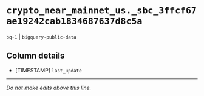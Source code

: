 # `crypto_near_mainnet_us._sbc_3ffcf67ae19242cab1834687637d8c5a`
`bq-1` | `bigquery-public-data`

## Column details
* [TIMESTAMP] `last_update`

-------------------------------------------------------------------------------
*Do not make edits above this line.*
